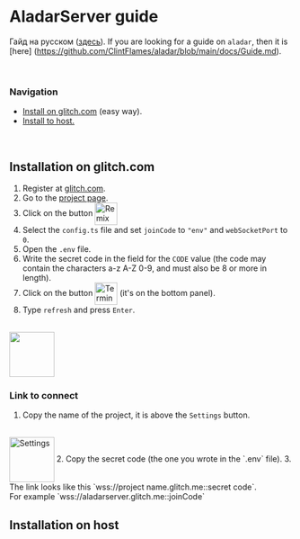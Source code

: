 # AladarServer guide
Гайд на русском ([здесь](./Guide_ru.md)).
If you are looking for a guide on `aladar`, then it is [here] (https://github.com/ClintFlames/aladar/blob/main/docs/Guide.md).

<br>

### Navigation
- [Install on glitch.com](#installation-on-glitchcom) (easy way).
- [Install to host.](#installation-on-host)

<br>

## Installation on glitch.com
1. Register at [glitch.com](https://glitch.com).
2. Go to the [project page](https://glitch.com/edit/#!/aladarserver).
3. Click on the button <image alt="Remix" src="./glitch_remix.png" align="center" height="40rem">
4. Select the `config.ts` file and set `joinCode` to `"env"` and `webSocketPort` to `0`.
5. Open the `.env` file.
6. Write the secret code in the field for the `CODE` value (the code may contain the characters a-z A-Z 0-9, and must also be 8 or more in length).
7. Click on the button <image alt="Terminal" src="./glitch_terminal.png" align="center" height="40rem"> (it's on the bottom panel).
8. Type `refresh` and press `Enter`.
<br>
<image src="./glitch_refresh.png" align="center" height="80rem">


### Link to connect
1. Copy the name of the project, it is above the `Settings` button.
<br>
<image alt="Settings" src="./glitch_name.png" align="center" height="80rem">
2. Copy the secret code (the one you wrote in the `.env` file).
3. The link looks like this `wss://project name.glitch.me::secret code`.
<br>
For example `wss://aladarserver.glitch.me::joinCode`

<br>

## Installation on host